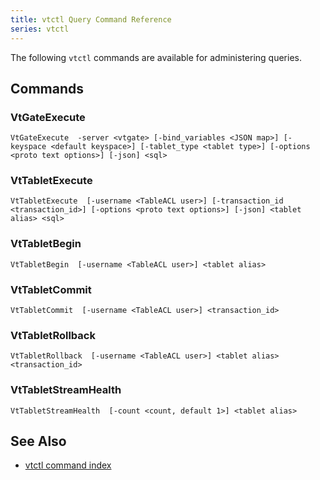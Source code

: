 ```yaml
---
title: vtctl Query Command Reference
series: vtctl
---
```


The following `vtctl` commands are available for administering queries.

## Commands

### VtGateExecute

```
VtGateExecute  -server <vtgate> [-bind_variables <JSON map>] [-keyspace <default keyspace>] [-tablet_type <tablet type>] [-options <proto text options>] [-json] <sql>
```

### VtTabletExecute

```
VtTabletExecute  [-username <TableACL user>] [-transaction_id <transaction_id>] [-options <proto text options>] [-json] <tablet alias> <sql>
```

### VtTabletBegin

```
VtTabletBegin  [-username <TableACL user>] <tablet alias>
```

### VtTabletCommit

```
VtTabletCommit  [-username <TableACL user>] <transaction_id>
```

### VtTabletRollback

```
VtTabletRollback  [-username <TableACL user>] <tablet alias> <transaction_id>
```

### VtTabletStreamHealth

```
VtTabletStreamHealth  [-count <count, default 1>] <tablet alias>
```

## See Also

* [vtctl command index](../../vtctl)
